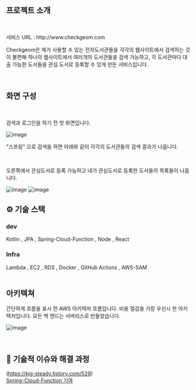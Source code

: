 

<div align
 
<br/>

## 프로젝트 소개 

<br/>
<p>서비스 URL : http://www.checkgeom.com </p>
<p> Checkgeom은 제가 사용할 수 있는 전자도서관들을 각각의 웹사이트에서 검색하는 것이 불편해 하나의 웹사이트에서 
여러개의 도서관들을 검색 가능하고, 각 도서관마다 대출 가능한 도서들을 관심 도서로 등록할 수 있게 만든 서비스입니다.
</p>

<br />

## 화면 구성 

<br/>

<p>검색과 로그인을 하기 전 첫 화면입니다. </p>

![image](https://github.com/user-attachments/assets/dbe08381-9441-4c9d-9266-a35147a955de)


<p>"스프링" 으로 검색을 하면 아래와 같이 각각의 도서관들의 검색 결과가 나옵니다. </p> <br/>

<p>오른쪽에서 관심도서로 등록 가능하고 내가 관심도서로 등록한 도서들의 목록들이 나옵니다.</p>

![image](https://github.com/user-attachments/assets/286231c1-849e-473f-ba6d-61529fc5c648)
![image](https://github.com/user-attachments/assets/69268fad-a5cd-48f8-bee7-eff50aeed4e0)



## ⚙ 기술 스택
### dev
<div>
Kotlin , JPA , Spring-Cloud-Function , Node , React 
</div>

### Infra
<div>
Lambda , EC2 , RDS , Docker , GitHub Actions , AWS-SAM 
</div>



<br />

## 아키텍쳐

<p> 간단하게 흐름을 표시 한 AWS 아키텍처 흐름입니다.
비용 절감을 가장 우선시 한 아키텍처입니다. 모든 백 엔드는 서버리스로 만들었습니다. </p>

![image](https://github.com/user-attachments/assets/e96445fc-590d-45e1-bee1-18b4128e304e)


<br />
 
## 🤔 기술적 이슈와 해결 과정  
(https://kjg-steady.tistory.com/529)   <br/>
<a href= "https://github.com/spring-cloud/spring-cloud-function/pull/1199"> Spring-Cloud-Function 기여</a>
<!-- Lambda 콜드스타트시 동적 IP활당으로 인한 MySQL 복수의 커넥션 점유 -->















